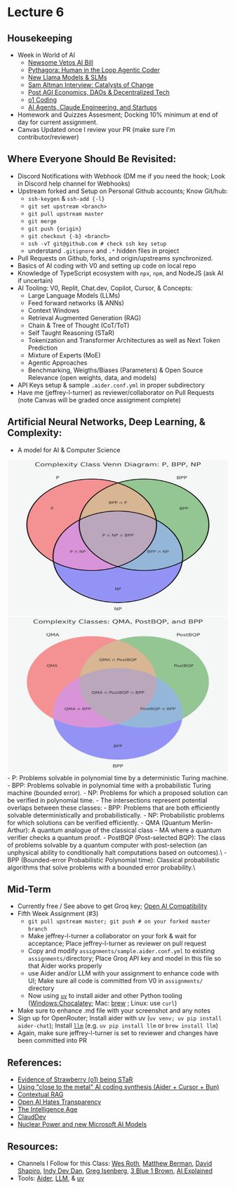 # Lecture 6

## Housekeeping
- Week in World of AI
    * [Newsome Vetos AI Bill](https://youtu.be/nEuWStd9Dxg?si=d6P1C6uPRwz8k2Xh)
    * [Pythagora: Human in the Loop Agentic Coder](https://youtu.be/spsG4G2sbrw?si=ncn2f7JneofJBzE1)
    * [New Llama Models & SLMs](https://youtu.be/VC6QCEXERpU?si=eqbZbClU2hfLEtZw)
    * [Sam Altman Interview: Catalysts of Change](https://youtu.be/ydPVL0HGpJ4?si=yeV4o_MHZFxQ-JGS)
    * [Post AGI Economics, DAOs & Decentralized Tech](https://youtu.be/9wbFXuF3xQ4?si=svJiO6Z1qBby2NV3)
    * [o1 Coding](https://youtu.be/-qPeR9GnEzo?si=fj_XquDElJlj11oN)
    * [AI Agents, Claude Engineering, and Startups](https://youtu.be/z4QsBsO3SS0?si=WvxBTLJwv0R3vT_r)
- Homework and Quizzes Assesment; Docking 10% minimum at end of day for current assignment.
- Canvas Updated once I review your PR (make sure I'm contributor/reviewer)

## Where Everyone Should Be Revisited:
- Discord Notifications with Webhook (DM me if you need the hook; Look in Discord help channel for Webhooks)
- Upstream forked and Setup on Personal Github accounts; Know Git/hub:
    * `ssh-keygen` & `ssh-add {-l}`
    * `git set upstream <branch>`
    * `git pull upstream master`
    * `git merge`
    * `git push {origin}`
    * `git checkout {-b} <branch>`
    * `ssh -vT git@github.com # check ssh key setup`
    * understand `.gitignore` and `.*` hidden files in project
- Pull Requests on Github, forks, and origin/upstreams synchronized.
- Basics of AI coding with V0 and setting up code on local repo
- Knowledge of TypeScript ecosystem with `npx`, `npm`, and NodeJS (ask AI if uncertain)
- AI Tooling: V0, Replit, Chat.dev, Copilot, Cursor, & Concepts:
    * Large Language Models (LLMs)
    * Feed forward networks (& ANNs)
    * Context Windows
    * Retrieval Augmented Generation (RAG)
    * Chain & Tree of Thought (CoT/ToT)
    * Self Taught Reasoning (STaR)
    * Tokenization and Transformer Architectures as well as Next Token Prediction
    * Mixture of Experts (MoE)
    * Agentic Approaches
    * Benchmarking, Weigths/Biases (Parameters) & Open Source Relevance (open weights, data, and models)
- API Keys setup & sample `.aider.conf.yml` in proper subdirectory
- Have me (jeffrey-l-turner) as reviewer/collaborator on Pull Requests (note Canvas will be graded once assignment complete)

## Artificial Neural Networks, Deep Learning, & Complexity:
- A model for AI & Computer Science
<div align="center">
  <img src="./P-NP.png" width="500" height="355" />
</div>
<div align="center">
  <img src="./QMA-BPP.png" width="500" height="355" />
</div>
- P: Problems solvable in polynomial time by a deterministic Turing machine.
- BPP: Problems solvable in polynomial time with a probabilistic Turing machine (bounded error).
- NP: Problems for which a proposed solution can be verified in polynomial time.
- The intersections represent potential overlaps between these classes:
- BPP: Problems that are both efficiently solvable deterministically and probabilistically.
- NP: Probabilistic problems for which solutions can be verified efficiently.
- QMA (Quantum Merlin-Arthur): A quantum analogue of the classical class 
- MA where a quantum verifier checks a quantum proof.
- PostBQP (Post-selected BQP): The class of problems solvable by a quantum computer with post-selection (an unphysical ability to conditionally halt computations based on outcomes).\
- BPP (Bounded-error Probabilistic Polynomial time): Classical probabilistic algorithms that solve problems with a bounded error probability.\

## Mid-Term
- Currently free / See above to get Groq key; [Open AI Compatibility](https://groq.com/groqcloud/)
- Fifth Week Assignment (#3)
    * `git pull upstream master; git push # on your forked master branch`
    * Make jeffrey-l-turner a collaborator on your fork & wait for acceptance; Place jeffrey-l-turner as reviewer on pull request
    * Copy and modify `assignments/sample.aider.conf.yml` to existing `assignments/`directory; Place Groq API key and model in this file so that Aider works properly
    * use Aider and/or LLM with your assignment to enhance code with UI; Make sure all code is committed from V0 in `assignments/` directory
    * Now using [`uv`](https://github.com/astral-sh/uv) to install aider and other Python tooling ([Windows:Chocalatey](https://chocolatey.org/install); Mac: [brew](https://brew.sh/) ; Linux: use `curl`)
- Make sure to enhance .md file with your screenshot and any notes
- Sign up for OpenRouter; Install aider with uv (`uv venv; uv pip install aider-chat`); Install [`llm`](https://github.com/simonw/llm) (e.g. `uv pip install llm` or `brew install llm`)
- Again, make sure jeffrey-l-turner is set to reviewer and changes have been committed into PR

## References:
- [Evidence of Strawberry (o1) being STaR]()
- [Using "close to the metal" AI coding synthesis (Aider + Cursor + Bun)](https://youtu.be/QlUt06XLbJE?si=NnwOeyl4BVPo8JRW)
- [Contextual RAG](https://youtu.be/42Da0O9zkhc?si=CyhxuoI44UwpNFoA)
- [Open AI Hates Transparency](https://youtu.be/gC9VW23fk9g?si=nXIe97yhVWD6uc7z)
- [The Intelligence Age](https://youtu.be/evDI1a6E8JY?si=pvjuI5rJmnRfJUBj)
- [ClaudDev](https://youtu.be/Xp8M9kmnV34?si=oW3iHIoibwZ9Hq-S)
- [Nuclear Power and new Microsoft AI Models](https://www.youtube.com/watch?v=T301T6H9l34)

## Resources:
- Channels I Follow for this Class: [Wes Roth](https://www.youtube.com/@WesRoth), [Matthew Berman](https://www.youtube.com/@matthew_berman), [David Shapiro](https://www.youtube.com/@DaveShap/videos), [Indy Dev Dan](https://www.youtube.com/@indydevdan), [Greg Isenberg](https://www.youtube.com/@GregIsenberg), [3 Blue 1 Brown](https://www.youtube.com/@3blue1brown), [AI Explained](https://www.youtube.com/@3blue1brown)
- Tools: [Aider](https://aider.chat/), [LLM](https://github.com/simonw/llm), & [uv](https://github.com/astral-sh/uv)
